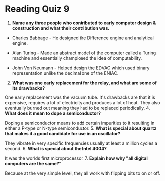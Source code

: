 Reading Quiz 9
================
1. **Name any three people who contributed to early computer design & construction and what their contribution was.**

  * Charles Babbage - He designed the Difference engine and analytical engine.

  * Alan Turing - Made an abstract model of the computer called a Turing machine and essentially championed the idea of computability.

  * John Von Neumann - Helped design the EDVAC which used binary representation unlike the decimal one of the ENIAC.  

2. **What was one early replacement for the relay, and what are some of its drawbacks?**

 One early replacement was the vacuum tube. It's drawbacks are that it is expensive, requires a lot of electricity and produces a lot of heat. They also eventually burned out meaning they had to be replaced periodically.
4. **What does it mean to dope a semiconductor?**

 Doping a semiconductor means to add certain impurities to it resulting in either a P-type or N-type semiconductor.
5. **What is special about quartz that makes it a good candidate for use in an oscillator?**

 They vibrate in very specific frequencies usually at least a million cycles a second.
6. **What is special about the Intel 4004?**

 It was the worlds first microprocessor.
7. **Explain how why "all digital computers are the same?"**

 Because at the very simple level, they all work with flipping bits to on or off.
